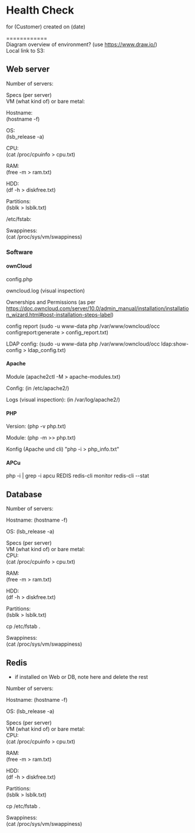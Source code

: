 # Health Check
for (Customer)
created on (date)

============  
Diagram overview of environment? (use https://www.draw.io/)  
Local link to S3: 

## Web server
Number of servers:

Specs (per server)  
VM (what kind of) or bare metal:

Hostname:  
(hostname -f)

OS:  
(lsb_release -a)

CPU:  
(cat /proc/cpuinfo > cpu.txt)

RAM:  
(free -m > ram.txt)

HDD:  
(df -h > diskfree.txt)

Partitions:  
(lsblk > lsblk.txt)

/etc/fstab:

Swappiness:  
(cat /proc/sys/vm/swappiness)

### Software

#### ownCloud

config.php

owncloud.log (visual inspection)

Ownerships and Permissions
(as per https://doc.owncloud.com/server/10.0/admin_manual/installation/installation_wizard.html#post-installation-steps-label)

config report
(sudo -u www-data php /var/www/owncloud/occ configreport:generate > config_report.txt)

LDAP config:
(sudo -u www-data php /var/www/owncloud/occ ldap:show-config > ldap_config.txt)

#### Apache
Module
(apache2ctl -M > apache-modules.txt)

Config:
(in /etc/apache2/)

Logs (visual inspection):
(in /var/log/apache2/)


#### PHP
Version:
(php -v php.txt)

Module:
(php -m >> php.txt)

Konfig (Apache und cli) "php -i > php_info.txt"

#### APCu
php -i | grep -i apcu
REDIS
redis-cli monitor
redis-cli --stat

## Database

Number of servers:

Hostname:
(hostname -f)

OS:
(lsb_release -a)

Specs (per server)  
VM (what kind of) or bare metal:  
CPU:  
(cat /proc/cpuinfo > cpu.txt)

RAM:  
(free -m > ram.txt)

HDD:  
(df -h > diskfree.txt)

Partitions:  
(lsblk > lsblk.txt)

cp /etc/fstab .

Swappiness:  
(cat /proc/sys/vm/swappiness)

## Redis

- if installed on Web or DB, note here and delete the rest

Number of servers:

Hostname:
(hostname -f)

OS:
(lsb_release -a)

Specs (per server)  
VM (what kind of) or bare metal:  
CPU:  
(cat /proc/cpuinfo > cpu.txt)

RAM:  
(free -m > ram.txt)

HDD:  
(df -h > diskfree.txt)

Partitions:  
(lsblk > lsblk.txt)

cp /etc/fstab .

Swappiness:  
(cat /proc/sys/vm/swappiness)
